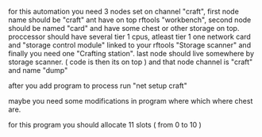 for this automation you need 3 nodes set on channel "craft", first node name should be "craft" ant have on top rftools "workbench", second node should be named "card" and have some chest or other storage on top.
proccessor should have several tier 1 cpus, atleast tier 1 one network card and  "storage control module" linked to your rftools "Storage scanner"
and finally you need one "Crafting station".
last node should live somewhere by storage scanner. ( code is then its on top ) and that node channel is "craft" and name "dump"


after you add program to process run "net setup craft"


maybe you need some modifications in program where which where chest are.

for this program you should allocate 11 slots ( from 0 to 10 )